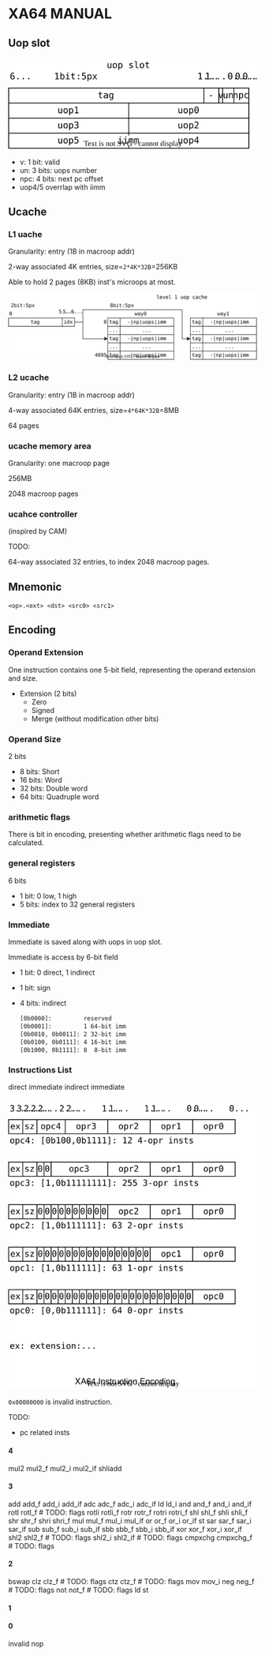 # XA64 MANUAL

## Uop slot

![](./pictures/manual_uop_slot.svg)

* v: 1 bit: valid
* un: 3 bits: uops number
* npc: 4 bits: next pc offset
* uop4/5 overrlap with iimm

## Ucache

### L1 uache

Granularity: entry (1B in macroop addr)

2-way associated 4K entries, size=`2*4K*32B`=256KB

Able to hold 2 pages (8KB) inst's microops at most.

![](./pictures/manual_l1ucahe.svg)

### L2 ucache

Granularity: entry (1B in macroop addr)

4-way associated 64K entries, size=`4*64K*32B`=8MB

64 pages

### ucache memory area

Granularity: one macroop page

256MB

2048 macroop pages

### ucahce controller

(inspired by CAM)

TODO:

64-way associated 32 entries, to index 2048 macroop pages.

## Mnemonic

```
<op>.<ext> <dst> <src0> <src1>
```

## Encoding

### Operand Extension

One instruction contains one 5-bit field,
representing the operand extension and size.

* Extension (2 bits)
  * Zero
  * Signed
  * Merge (without modification other bits)

### Operand Size

2 bits

* 8 bits: Short
* 16 bits: Word
* 32 bits: Double word
* 64 bits: Quadruple word

### arithmetic flags

There is bit in encoding,
presenting whether arithmetic flags need to be calculated.

### general registers

6 bits

* 1 bit: 0 low, 1 high
* 5 bits: index to 32 general registers

### Immediate

Immediate is saved along with uops in uop slot.

Immediate is access by 6-bit field

* 1 bit: 0 direct, 1 indirect
* 1 bit: sign
* 4 bits: indirect

  ```
  [0b0000]:         reserved
  [0b0001]:         1 64-bit imm
  [0b0010, 0b0011]: 2 32-bit imm
  [0b0100, 0b0111]: 4 16-bit imm
  [0b1000, 0b1111]: 8  8-bit imm
  ```

### Instructions List

direct immediate
indirect immediate

![](./pictures/manual_inst_encoding.svg)

`0x00000000` is invalid instruction.

TODO:

* pc related insts

#### 4

mul2
mul2_f
mul2_i
mul2_if
shliadd

#### 3

add
add_f
add_i
add_if
adc
adc_f
adc_i
adc_if
ld
ld_i
and
and_f
and_i
and_if
rotl
rotl_f # TODO: flags
rotli
rotli_f
rotr
rotr_f
rotri
rotri_f
shl
shl_f
shli
shli_f
shr
shr_f
shri
shri_f
mul
mul_f
mul_i
mul_if
or
or_f
or_i
or_if
st
sar
sar_f
sar_i
sar_if
sub
sub_f
sub_i
sub_if
sbb
sbb_f
sbb_i
sbb_if
xor
xor_f
xor_i
xor_if
shl2
shl2_f # TODO: flags
shl2_i
shl2_if # TODO: flags
cmpxchg
cmpxchg_f # TODO: flags

#### 2

bswap
clz
clz_f # TODO: flags
ctz
ctz_f # TODO: flags
mov
mov_i
neg
neg_f # TODO: flags
not
not_f # TODO: flags
ld
st

#### 1

#### 0

invalid
nop
